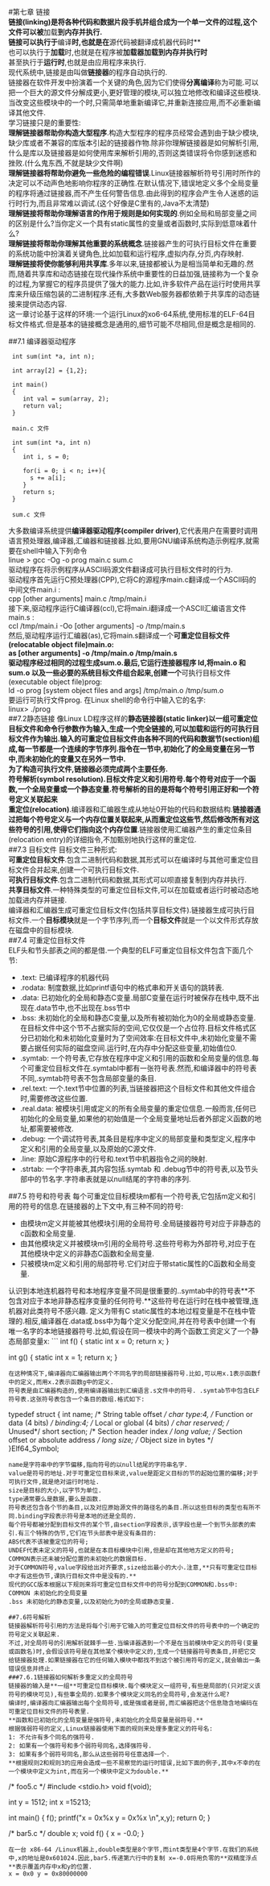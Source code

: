 #第七章 链接  
 **链接(linking)是将各种代码和数据片段手机并组合成为一个单一文件的过程,这个文件可以被**加载**到内存并执行.  
 链接可以执行于**编译**时,也就是在**源代码被翻译成机器代码时**  
 也可以执行于**加载**时,也就是在程序被**加载器加载到内存并执行时**  
 甚至执行于**运行时**,也就是由应用程序来执行.  
 现代系统中,链接是由叫做**链接器**的程序自动执行的.  
 链接器在软件开发中扮演着一个关键的角色,因为它们使得**分离编译**称为可能.可以把一个巨大的源文件分解成更小,更好管理的模块,可以独立地修改和编译这些模块.当改变这些模块中的一个时,只需简单地重新编译它,并重新连接应用,而不必重新编译其他文件.  
 学习链接只是的重要性:  
 **理解链接器帮助你构造大型程序**.构造大型程序的程序员经常会遇到由于缺少模块,缺少库或者不兼容的库版本引起的链接器作物.除非你理解链接器是如何解析引用,什么是库以及链接器是如何使用库来解析引用的,否则这类错误将令你感到迷惑和挫败.(什么鬼东西,不就是缺少文件啊)  
 **理解链接器将帮助你避免一些危险的编程错误**.Linux链接器解析符号引用时所作的决定可以不动声色地影响你程序的正确性.在默认情况下,错误地定义多个全局变量的程序将通过链接器,而不产生任何警告信息.由此得到的程序会产生令人迷惑的运行时行为,而且非常难以调试.(这个好像是C里有的,Java不太清楚)  
 **理解链接将帮助你理解语言的作用于规则是如何实现的**.例如全局和局部变量之间的区别是什么?当你定义一个具有static属性的变量或者函数时,实际到低意味着什么?  
 **理解链接将帮助你理解其他重要的系统概念**.链接器产生的可执行目标文件在重要的系统功能中扮演着关键角色,比如加载和运行程序,虚拟内存,分页,内存映射.  
 **理解链接将使你能够利用共享库**.多年以来,链接都被认为是相当简单和无趣的.然而,随着共享库和动态链接在现代操作系统中重要性的日益加强,链接称为一个复杂的过程,为掌握它的程序员提供了强大的能力.比如,许多软件产品在运行时使用共享库来升级压缩包装的二进制程序.还有,大多数Web服务器都依赖于共享库的动态链接来提供动态内容.  
 这一章讨论基于这样的环境:一个运行Linux的xo6-64系统,使用标准的ELF-64目标文件格式.但是基本的链接概念是通用的,细节可能不尽相同,但是概念是相同的.  
 
##7.1 编译器驱动程序
```
 int sum(int *a, int n);
 
 int array[2] = {1,2};
 
 int main()
 {
    int val = sum(array, 2);
    return val;
 }
 
 main.c 文件
```
 
```
 int sum(int *a, int n)
 {
    int i, s = 0;
    
    for(i = 0; i < n; i++){
      s += a[i];
    }
    return s;
 }
 
 sum.c 文件
```
 大多数编译系统提供**编译器驱动程序(compiler driver)**,它代表用户在需要时调用语言预处理器,编译器,汇编器和链接器.比如,要用GNU编译系统构造示例程序,就需要在shell中输入下列命令  
 linue > gcc -Og -o prog main.c sum.c  
 驱动程序在将示例程序从ASCII码源文件翻译成可执行目标文件时的行为.  
 驱动程序首先运行C预处理器(CPP),它将C的源程序main.c翻译成一个ASCII码的中间文件main.i :  
 cpp [other arguments] main.c /tmp/main.i  
 接下来,驱动程序运行C编译器(ccl),它将main.i翻译成一个ASCII汇编语言文件main.s :  
 ccl /tmp/main.i -Oo [other arguments] -o /tmp/main.s  
 然后,驱动程序运行汇编器(as),它将main.s翻译成一个**可重定位目标文件(relocatable object file)main.o:  
 as [other arguments] -o /tmp/main.o /tmp/main.s  
 驱动程序经过相同的过程生成sum.o.最后,它运行连接器程序 ld,将main.o 和sum.o 以及一些必要的系统目标文件组合起来,创建一个**可执行目标文件(executable object file)prog:  
 ld -o prog [system object files and args] /tmp/main.o /tmp/sum.o  
 要运行可执行文件prog. 在Linux shell的命令行中输入它的名字:  
 linux> ./prog  
##7.2静态链接
 像Linux LD程序这样的**静态链接器(static linker)**以一组可重定位目标文件和命令行参数作为输入,生成一个完全链接的,可以加载和运行的可执行目标文件作为输出.输入的可重定位目标文件由各种不同的代码和数据节(section)组成,每一节都是一个连续的字节序列.指令在一节中,初始化了的全局变量在另一节中,而未初始化的变量又在另外一节中.  
 为了构造可执行文件,链接器必须完成两个主要任务.  
 **符号解析(symbol resolution)**.目标文件定义和引用符号.每个符号对应于一个函数,一个全局变量或一个静态变量.符号解析的目的是**将每个符号引用正好和一个符号定义关联起来**  
 **重定位(relocation)**.编译器和汇编器生成从地址0开始的代码和数据结构.**链接器通过把每个符号定义与一个内存位置关联起来,从而重定位这些节,然后修改所有对这些符号的引用,使得它们指向这个内存位置**.链接器使用汇编器产生的重定位条目(relocation entry)的详细指令,不加甄别地执行这样的重定位.  
##7.3 目标文件
 目标文件三种形式:  
 **可重定位目标文件**.包含二进制代码和数据,其形式可以在编译时与其他可重定位目标文件合并起来,创建一个可执行目标文件.  
 **可执行目标文件**.包含二进制代码和数据,其形式可以呗直接复制到内存并执行.  
 **共享目标文件**.一种特殊类型的可重定位目标文件,可以在加载或者运行时被动态地加载进内存并链接.  
 编译器和汇编器生成可重定位目标文件(包括共享目标文件).链接器生成可执行目标文件.一个**目标模块**就是一个字节序列,而一个**目标文件**就是一个以文件形式存放在磁盘中的目标模块.  
##7.4 可重定位目标文件  
 ELF头和节头部表之间的都是借.一个典型的ELF可重定位目标文件包含下面几个节:  
 <ul>
 <li>.text: 已编译程序的机器代码</li>
 <li>.rodata: 制度数据,比如printf语句中的格式串和开关语句的跳转表.</li>
 <li>.data: 已初始化的全局和静态C变量.局部C变量在运行时被保存在栈中,既不出现在.data节中,也不出现在.bss节中</li>
 <li>.bss: 未初始化的全局和静态C变量,以及所有被初始化为0的全局或静态变量.在目标文件中这个节不占据实际的空间,它仅仅是一个占位符.目标文件格式区分已初始化和未初始化变量时为了空间效率:在目标文件中,未初始化变量不需要占据任何实际的磁盘空间.运行时,在内存中分配这些变量,初始值位0.</li>
 <li>.symtab: 一个符号表,它存放在程序中定义和引用的函数和全局变量的信息.每个可重定位目标文件在.symtabl中都有一张符号表.然而,和编译器中的符号表不同,.symtab符号表不包含局部变量的条目.</li>
 <li>.rel.text: 一个.text节中位置的列表,当链接器把这个目标文件和其他文件组合时,需要修改这些位置.</li>
 <li>.real.data: 被模块引用或定义的所有全局变量的重定位信息.一般而言,任何已初始化的全局变量,如果他的初始值是一个全局变量地址后者外部定义函数的地址,都需要被修改.</li>
 <li>.debug: 一个调试符号表,其条目是程序中定义的局部变量和类型定义,程序中定义和引用的全局变量,以及原始的C源文件.</li>
 <li>.line: 原始C源程序中的行号和.text节中机器指令之间的映射.</li>  
 <li>.strtab: 一个字符串表,其内容包括.symtab 和 .debug节中的符号表,以及节头部中的节名字.字符串表就是以null结尾的字符串的序列.</li>
 </ul>
##7.5 符号和符号表
 每个可重定位目标模块m都有一个符号表,它包括m定义和引用的符号的信息.在链接器的上下文中,有三种不同的符号:  
 <ul>
 <li>由模块m定义并能被其他模块引用的全局符号.全局链接器符号对应于非静态的c函数和全局变量.</li>
 <li>由其他模块定义并被模块m引用的全局符号.这些符号称为外部符号,对应于在其他模块中定义的非静态C函数和全局变量.</li>
 <li>只被模块m定义和引用的局部符号.它们对应于带static属性的C函数和全局变量.</li>
 </ul>
 认识到本地连机器符号和本地程序变量不同是很重要的..symtab中的符号表**不包含对应于本地非静态程序变量的任何符号.**这些符号在运行时在栈中被管理,连机器对此类符号不感兴趣.  
 定义为带有C static属性的本地过程变量是不在栈中管理的.相反,编译器在.data或.bss中为每个定义分配空间,并在符号表中创建一个有唯一名字的本地链接器符号.比如,假设在同一模块中的两个函数工资定义了一个静态局部变量x:  
 ```
 int f()
 {
    static int x = 0;
    return x;
 }
 
 int g()
 {
     static int x = 1;
     return x;
 }
 ```
 在这种情况下,编译器向汇编器输出两个不同名字的局部链接器符号.比如,可以用x.1表示函数f中的定义,而用x.2表示函数g中的定义.  
 符号表是由汇编器构造的,使用编译器输出到汇编语言.s文件中的符号. .symtab节中包含ELF符号表.这张符号表包含一个条目的数组.格式如下:  
 ```
 typedef struct {
     int name;             /* String table offset */
     char type:4,          /* Function or data (4 bits) */
          binding:4;       /* Local or global (4 bits) */
     char reserved;        /* Unused*/
     short section;        /* Section header index */
     long value;           /* Section offset or absolute address */
     long size;            /* Object size in bytes */
 }Elf64_Symbol;         
 ```
 name是字符串中的字节偏移,指向符号的以null结尾的字符串名字.  
 value是符号的地址.对于可重定位目标来说,value是距定义目标的节的起始位置的偏移;对于可执行文件,就是绝对运行时地址.  
 size是目标的大小,以字节为单位.  
 type通常要么是数据,要么是函数.  
 符号表还包含各个节的条目,以及对应原始源文件的路径名的条目.所以这些目标的类型也有所不同.binding字段表示符号是本地的还是全局的.  
 每个符号都被分配到目标文件的某个节,由section字段表示,该字段也是一个到节头部表的索引.有三个特殊的伪节,它们在节头部表中是没有条目的:  
 ABS代表不该被重定位的符号;  
 UNDEF代表未定义的符号,也就是在本目标模块中引用,但是却在其他地方定义的符号;  
 COMMON表示还未被分配位置的未初始化的数据目标.  
 对于COMMON符号,value字段给出对齐要求,size给出最小的大小.注意,**只有可重定位目标中才有这些伪节,课执行目标文件中是没有的.**  
 现代的GCC版本根据以下规则来将可重定位目标文件中的符号分配到COMMON和.bss中:  
 COMMON 未初始化的全局变量  
 .bss 未初始化的静态变量,以及初始化为0的全局或静态变量.  
  
##7.6符号解析  
 链接器解析符号引用的方法是将每个引用于它输入的可重定位目标文件的符号表中的一个确定的符号定义关联起来.  
 不过,对全局符号的引用解析就棘手一些.当编译器遇到一个不是在当前模块中定义的符号(变量或函数名)时,会假设该符号是在其他某个模块中定义的,生成一个链接器符号表条目,并把它交给链接器处理.如果链接器在它的任何输入模块中都找不到这个被引用符号的定义,就会输出一条错误信息并终止.  
###7.6.1链接器如何解析多重定义的全局符号
 链接器的输入是**一组**可重定位目标模块.每个模块定义一组符号,有些是局部的(只对定义该符号的模块可见),有些事全局的.如果多个模块定义同名的全局符号,会发送什么呢?  
 编译时,编译器向汇编器输出每个全局符号,或是强或者是弱,而汇编器把这个信息隐含地编码在可重定位目标文件的符号表里.  
 **函数和已初始化的全局变量是强符号,未初始化的全局变量是弱符号.**  
 根据强弱符号的定义,Linux链接器使用下面的规则来处理多重定义的符号名:  
 1: 不允许有多个同名的强符号.  
 2: 如果有一个强符号和多个弱符号同名,选择强符号.  
 3: 如果有多个弱符号同名,那么从这些弱符号任意选择一个.  
 **根据规则2和规则3的应用会造成一些不易察觉的运行时错误,比如下面的例子,其中x不幸的在一个模块中定义为int,而在另一个模块中定义为double.**  
 ```
 /* foo5.c */
 #include <stdio.h>
 void f(void);
 
 int y = 1512;
 int x =15213;
 
 int main()
 {
    f();
    printf("x = 0x%x y = 0x%x \n",x,y);
    return 0;
 }
 
 /* bar5.c */
 double x;
 void f()
 {
    x = -0.0;
 }
 ```
 在一台 x86-64 /Linux机器上,double类型是8个字节,而int类型是4个字节.在我们的系统中,x的地址是0x601024.因此,bar5.传递第六行中的复制 x=-0.0将用负零的**双精度浮点**表示覆盖内存中x和y的位置.  
 x = 0x0 y = 0x80000000  
 
